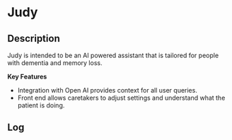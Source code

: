 # Judy

## Description
Judy is intended to be an AI powered assistant that is tailored for people with dementia and memory loss.

**Key Features**
- Integration with Open AI provides context for all user queries.
- Front end allows caretakers to adjust settings and understand what the patient is doing.

## Log


